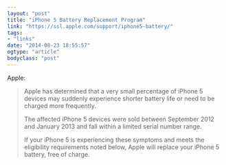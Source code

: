 ```yaml
---
layout: "post"
title: "iPhone 5 Battery Replacement Program"
link: "https://ssl.apple.com/support/iphone5-battery/"
tags: 
- "links"
date: "2014-08-23 18:55:57"
ogtype: "article"
bodyclass: "post"
---
```


Apple:

> Apple has determined that a very small percentage of iPhone 5 devices may suddenly experience shorter battery life or need to be charged more frequently.
> 
>  The affected iPhone 5 devices were sold between September 2012 and January 2013 and fall within a limited serial number range.
> 
>  If your iPhone 5 is experiencing these symptoms and meets the eligibility requirements noted below, Apple will replace your iPhone 5 battery, free of charge.